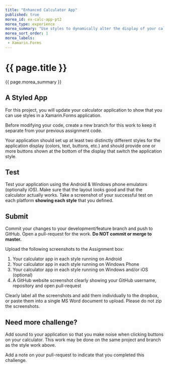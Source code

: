 ```yaml
---
title: "Enhanced Calculator App"
published: true
morea_id: ex-calc-app-pt2
morea_type: experience
morea_summary: "Use styles to dynamically alter the display of your calculator application."
morea_sort_order: 1
morea_labels:
 - Xamarin.Forms
---
```


# {{ page.title }}
{{ page.morea_summary }}

## A Styled App
For this project, you will update your calculator application to show that you can use styles in a Xamarin.Forms application.

Before modifying your code, create a new branch for this work to keep it separate from your previous assignment code.

Your application should set up at least two distinctly different styles for the application display (colors, text, buttons, etc.) and should provide one or more buttons shown at the bottom of the display that switch the application style.

## Test
Test your application using the Android & Windows phone emulators (optionally iOS).  Make sure that the layout looks good and that the calculator actually works.  Take a screenshot of your successful test on each platform __showing each style__ that you defined.


## Submit
Commit your changes to your development/feature branch and push to GitHub. Open a pull-request for the work. __Do NOT commit or merge to master.__

Upload the following screenshots to the Assignment box:

1. Your calculator app in each style running on Android
2. Your calculator app in each style running on Windows Phone
3. Your calculator app in each style running on Windows and/or iOS (optional)
4. A GitHub website screenshot clearly showing your GitHub username, repository and open pull-request

Clearly label all the screenshots and add them individually to the dropbox, or paste them into a single MS Word document to upload.   Please do not zip the screenshots.

## Need more challenge?
Add sound to your application so that you make noise when clicking buttons on your calculator. This work may be done on the same project and branch as the style work above.

Add a note on your pull-request to indicate that you completed this challenge.
